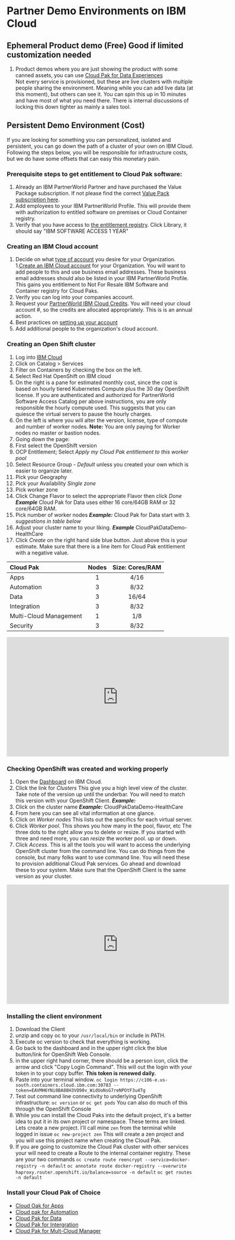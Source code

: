 # Partner Demo Environments on IBM Cloud

## Ephemeral Product demo (Free) Good if limited customization needed
1. Product demos where you are just showing the product with some canned assets, you can use [Cloud Pak for Data Experiences](https://www.ibm.com/cloud/paks/experiences/cloud-pak-for-data)  
  Not every service is provisioned, but these are live clusters with multiple people sharing the environment.  Meaning while you can add live data (at this moment), but others can see it.  You can spin this up in 10 minutes and have most of what you need there.  There is internal discussions of locking this down tighter as mainly a sales tool.

## Persistent Demo Environment (Cost)
If you are looking for something you can personalized, isolated and persistent, you can go down the path of a cluster of your own on IBM Cloud. Following the steps below, you will be responsible for infrastructure costs, but we do have some offsets that can easy this monetary pain.
### Prerequisite steps to get entitlement to Cloud Pak software:
1. Already an IBM PartnerWorld Partner and have purchased the Value Package subscription.  If not please find the correct [Value Pack subscription here](https://www.ibm.com/partnerworld/program/benefits/partner-package).
1. Add employees to your IBM PartnerWorld Profile.  This will provide them with authorization to entitled software on premises or Cloud Container registry.
1. Verify that you have access to [the entitlement registry](https://myibm.ibm.com/products-services/containerlibrary).  Click Library, it should say "IBM SOFTWARE ACCESS 1 YEAR"

### Creating an IBM Cloud account
1. Decide on what [type of account](https://cloud.ibm.com/docs/account?topic=account-accounts) you desire for your Organization.
1.[Create an IBM Cloud account](https://cloud.ibm.com/registration?cm_sp=Cloud-Home-_-LeadspaceReg-IBMCloud_CloudHome-_-LSReg) for your Organization. You will want to add people to this and use business email addresses. These business email addresses should also be listed in your IBM PartnerWorld Profile. This gains you entitlement to Not For Resale IBM Software and Container registry for Cloud Paks.
1. Verify you can log into your companies account.
1. Request your [PartnerWorld IBM Cloud Credits](https://www-356.ibm.com/partnerworld/wps/servlet/mem/ContentHandler/pw_frm_bam_mrb_ibm-cloud-credits).  You will need your cloud account #, so the credits are allocated appropriately.  This is is an annual action.
1. Best practices on [setting up your account](https://cloud.ibm.com/docs/account?topic=account-account_setup)
1. Add additional people to the organization's cloud account.

### Creating an Open Shift cluster
1. Log into [IBM Cloud](https://cloud.ibm.com/)
1. Click on Catalog > Services
1. Filter on Containers by checking the box on the left.
1. Select Red Hat OpenShift on IBM cloud
1. On the right is a pane for estimated monthly cost, since the cost is based on hourly tiered Kubernetes Compute plus the 30 day OpenShift license.  If you are authenticated and authorized for PartnerWorld Software Access Catalog per above instructions, you are only responsible the hourly compute used.  This suggests that you can quiesce the virtual servers to pause the hourly charges.
1. On the left is where you will alter the version, license, type of compute and number of worker nodes. **Note:** You are only paying for Worker nodes no master or bastion nodes.  
1. Going down the page:
  1. First select the OpenShift version
  1. OCP Entitlement;  Select *Apply my Cloud Pak entitlement to this worker pool*
  1. Select Resource Group - *Default* unless you created your own which is easier to organize later.
  1. Pick your Geography
  1. Pick your Availability *Single zone*
  1. Pick worker zone
  1. Click Change Flavor to select the appropriate Flavor then click *Done* ***Example*** Cloud Pak for Data uses either 16 core/64GB RAM or 32 core/64GB RAM.   
  1. Pick number of worker nodes ***Example:*** Cloud Pak for Data start with 3. *suggestions in table below*
  1. Adjust your cluster name to your liking. ***Example*** CloudPakDataDemo-HealthCare
  1. Click *Create* on the right hand side blue button.  Just above this is your estimate.  Make sure that there is a line item for Cloud Pak entitlement with a negative value.

|Cloud Pak|Nodes|Size: Cores/RAM|
|:---|:---:|:---:|
|Apps|1|4/16|
|Automation|3|8/32|
|Data|3|16/64|
|Integration|3|8/32|
|Multi-Cloud Management|1|1/8|
|Security|3|8/32|

<iframe width="600" height="322" src="https://www.youtube.com/embed/dDC9eqIMO8U" frameborder="0" allow="accelerometer; autoplay; encrypted-media; gyroscope; picture-in-picture" allowfullscreen></iframe>

### Checking OpenShift was created and working properly
1. Open the [Dashboard](https://cloud.ibm.com/) on IBM Cloud.
1. Click the link for *Clusters*  This give you a high level view of the cluster.  Take note of the version up until the underbar.  You will need to match this version with your OpenShift Client. ***Example:***
1. Click on the cluster name ***Example:*** CloudPakDataDemo-HealthCare
1. From here you can see all vital information at one glance.
  1. Click on *Worker nodes*  This lists out the specifics for each virtual server.
  1. Click *Worker pool*. This shows you how many in the pool, flavor, etc  The three dots to the right allow you to delete or resize.   If you started with three and need more, you can *resize* the worker pool.  up or down.
  1. Click *Access*.  This is all the tools you will want to access the underlying OpenShift cluster from the command line.   You can do things from the console, but many folks want to use command line. You will need these to provision additional Cloud Pak services. Go ahead and download these to your system. Make sure that the OpenShift Client is the same version as your cluster.

  <iframe width="600" height="322" src="https://www.youtube.com/embed/RexZGfz_D04" frameborder="0" allow="accelerometer; autoplay; encrypted-media; gyroscope; picture-in-picture" allowfullscreen></iframe>


### Installing the client environment
  1. Download the Client
  1. unzip and copy oc to your `/usr/local/bin` or include in PATH.
  1. Execute oc version to check that everything is working.  
  1. Go back to the dashboard and in the upper right click the blue button/link for OpenShift Web Console.
  1. in the upper right hand corner, there should be a person icon, click the arrow and click "Copy Login Command".  This will out the login with your token in to your copy buffer.  **This token is renewed daily.**
  1. Paste into your terminal window.  `oc login https://c106-e.us-south.containers.cloud.ibm.com:30783 --token=EAVMH6YNi0BA88H3VO90v_WidUoNsG7reNPOtF3u4Tg`
  1. Test out command line connectivity to underlying OpenShift infrastructure:  `oc version`  or `oc get pods` You can also do much of this through the OpenShift Console
  1. While you can install the Cloud Paks into the default project, it's a better idea to put it in its own project or namespace.  These terms are linked.  Lets create a new project.  I'll call mine `zen` from the terminal while logged in issue `oc new-project zen`  This will create a zen project and you will use this project name when creating the Cloud Pak.  
  1.  If you are going to customize the Cloud Pak cluster with other services your will need to create a Route to the internal container registry.  These are your two commands
  `oc create route reencrypt --service=docker-registry -n default`
  `oc annotate route docker-registry --overwrite haproxy.router.openshift.io/balance=source -n default`
  `oc get routes -n default`


### Install your Cloud Pak of Choice
  - [Cloud Oak for Apps](apps.md)
  - [Cloud pak for Automation](autmoation.md)
  - [Cloud Pak for Data](Data.md)
  - [Cloud Pak for Intergration](integration.md)
  - [Cloud Pak for Mult-Cloud Manager](mcm.md)
